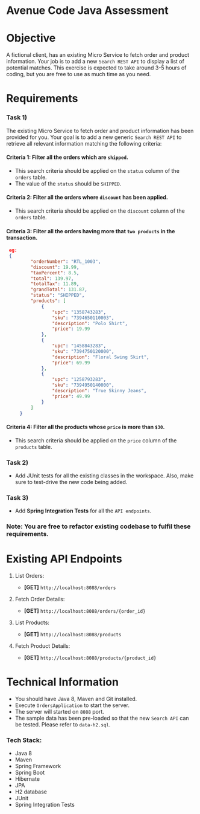 # Avenue Code Java Assessment #

Objective
=========
A fictional client, has an existing Micro Service to fetch order and product information. Your job is to add a new `Search REST API` to display a list of potential matches. This exercise is expected to take around 3-5 hours of coding, but you are free to use as much time as you need.

Requirements
============
### Task 1) ###
The existing Micro Service to fetch order and product information has been provided for you. Your goal is to add a new generic `Search REST API` to retrieve all relevant information matching the following criteria:

#### Criteria 1: Filter all the orders which are `shipped`. ####
 * This search criteria should be applied on the `status` column of the `orders` table.
 * The value of the `status` should be `SHIPPED`.

#### Criteria 2: Filter all the orders where `discount` has been applied. ####
 * This search criteria should be applied on the `discount` column of the `orders` table.

#### Criteria 3: Filter all the orders having more that `two products` in the transaction. ####
```json
 eg:
 {
         "orderNumber": "RTL_1003",
         "discount": 19.99,
         "taxPercent": 8.5,
         "total": 139.97,
         "totalTax": 11.89,
         "grandTotal": 131.87,
         "status": "SHIPPED",
         "products": [
             {
                 "upc": "1358743283",
                 "sku": "7394650110003",
                 "description": "Polo Shirt",
                 "price": 19.99
             },
             {
                 "upc": "1458843283",
                 "sku": "7394750120000",
                 "description": "Floral Swing Skirt",
                 "price": 69.99
             },
             {
                 "upc": "1258793283",
                 "sku": "7394950140000",
                 "description": "True Skinny Jeans",
                 "price": 49.99
             }
         ]
     }
```

#### Criteria 4: Filter all the products whose `price` is more than `$30`. ####
 * This search criteria should be applied on the `price` column of the `products` table.

### Task 2) ###
 * Add JUnit tests for all the existing classes in the workspace. Also, make sure to test-drive the new code being added.

### Task 3) ###
 * Add **Spring Integration Tests** for all the `API endpoints`.

### Note: You are free to refactor existing codebase to fulfil these requirements. ###

Existing API Endpoints
======================
1) List Orders:
   - **[GET]** `http://localhost:8088/orders`

2) Fetch Order Details:
   - **[GET]** `http://localhost:8088/orders/{order_id}`

3) List Products:
   - **[GET]** `http://localhost:8088/products`

4) Fetch Product Details:
   - **[GET]** `http://localhost:8088/products/{product_id}`

Technical Information
=====================
 * You should have Java 8, Maven and Git installed.
 * Execute `OrdersApplication` to start the server.
 * The server will started on `8088` port.
 * The sample data has been pre-loaded so that the new `Search API` can be tested. Please refer to `data-h2.sql`.

 ### Tech Stack: ###
 * Java 8
 * Maven
 * Spring Framework
 * Spring Boot
 * Hibernate
 * JPA
 * H2 database
 * JUnit
 * Spring Integration Tests